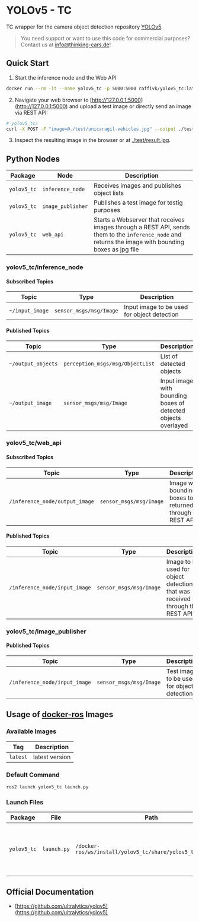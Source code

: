 # YOLOv5 - TC

TC wrapper for the camera object detection repository [YOLOv5](https://github.com/ultralytics/yolov5).

> You need support or want to use this code for commercial purposes? Contact us at [info@thinking-cars.de](mailto:info@thinking-cars.de)!

## Quick Start

1. Start the inference node and the Web API

```bash
docker run --rm -it --name yolov5_tc -p 5000:5000 raffivk/yolov5_tc:latest
```

2. Navigate your web browser to [http://127.0.0.1:5000](http://127.0.0.1:5000) and upload a test image or directly send an image via REST API:

```bash
# yolov5_tc/
curl -X POST -F "image=@./test/unicaragil-vehicles.jpg" --output ./test/result.jpg http://localhost:5000/yolov5/input_image
```

3. Inspect the resulting image in the browser or at [./test/result.jpg](./test/result.jpg).

## Python Nodes

| Package | Node | Description |
| --- | --- | --- |
| `yolov5_tc` | `inference_node` | Receives images and publishes object lists |
| `yolov5_tc` | `image_publisher` | Publishes a test image for testig purposes |
| `yolov5_tc` | `web_api` | Starts a Webserver that receives images through a REST API, sends them to the `inference_node` and returns the image with bounding boxes as jpg file |

### yolov5_tc/inference_node

#### Subscribed Topics

| Topic | Type | Description |
| --- | --- | --- |
| `~/input_image` | `sensor_msgs/msg/Image` | Input image to be used for object detection |

#### Published Topics

| Topic | Type | Description |
| --- | --- | --- |
| `~/output_objects` | `perception_msgs/msg/ObjectList` | List of detected objects |
| `~/output_image` | `sensor_msgs/msg/Image` | Input image with bounding boxes of detected objects overlayed |

### yolov5_tc/web_api

#### Subscribed Topics

| Topic | Type | Description |
| --- | --- | --- |
| `/inference_node/output_image` | `sensor_msgs/msg/Image` | Image with bounding boxes to be returned through the REST API |

#### Published Topics

| Topic | Type | Description |
| --- | --- | --- |
| `/inference_node/input_image` | `sensor_msgs/msg/Image` | Image to be used for object detection that was received through the REST API |

### yolov5_tc/image_publisher

#### Published Topics

| Topic | Type | Description |
| --- | --- | --- |
| `/inference_node/input_image` | `sensor_msgs/msg/Image` | Test image to be used for object detection |

## Usage of [docker-ros](https://github.com/ika-rwth-aachen/docker-ros) Images

### Available Images

| Tag | Description |
| --- | --- |
| `latest` | latest version |

### Default Command

```bash
ros2 launch yolov5_tc launch.py
```

### Launch Files

| Package | File | Path | Description |
| --- | --- | --- | --- |
| `yolov5_tc` | `launch.py` | `/docker-ros/ws/install/yolov5_tc/share/yolov5_tc/launch.py` | Starts inference node and test node if `test:=true` is appended |


## Official Documentation

- [https://github.com/ultralytics/yolov5](https://github.com/ultralytics/yolov5)
